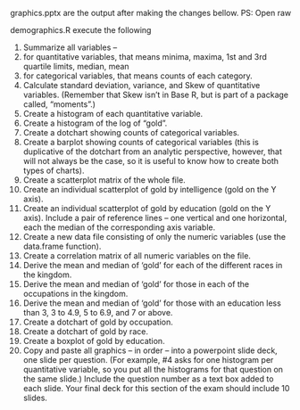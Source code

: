 graphics.pptx are the output after making the changes bellow. PS: Open raw

demographics.R execute the following

1. Summarize all variables –
  1. for quantitative variables, that means minima, maxima, 1st and 3rd quartile limits, median, mean
  2. for categorical variables, that means counts of each category.
2. Calculate standard deviation, variance, and Skew of quantitative variables. (Remember that Skew isn’t in Base R, but is part of a package called, “moments”.)
3. Create a histogram of each quantitative variable.
4. Create a histogram of the log of “gold”.
5. Create a dotchart showing counts of categorical variables.
6. Create a barplot showing counts of categorical variables (this is duplicative of the dotchart from an analytic perspective, however, that will not always be the case, so it is useful to know how to create both types of charts).
7. Create a scatterplot matrix of the whole file.
8. Create an individual scatterplot of gold by intelligence (gold on the Y axis).
9. Create an individual scatterplot of gold by education (gold on the Y axis). Include a pair of reference lines – one vertical and one horizontal, each the median of the corresponding axis variable.
10. Create a new data file consisting of only the numeric variables (use the data.frame function).
11. Create a correlation matrix of all numeric variables on the file.
12. Derive the mean and median of ‘gold’ for each of the different races in the kingdom.
13. Derive the mean and median of ‘gold’ for those in each of the occupations in the kingdom.
14. Derive the mean and median of ‘gold’ for those with an education less than 3, 3 to 4.9, 5 to 6.9, and 7 or above.
15. Create a dotchart of gold by occupation.
16. Create a dotchart of gold by race.
17. Create a boxplot of gold by education.
18. Copy and paste all graphics – in order – into a powerpoint slide deck, one slide per question. (For example, #4 asks for one histogram per quantitative variable, so you put all the histograms for that question on the same slide.)  Include the question number as a text box added to each slide.  Your final deck for this section of the exam should include 10 slides. 
 
